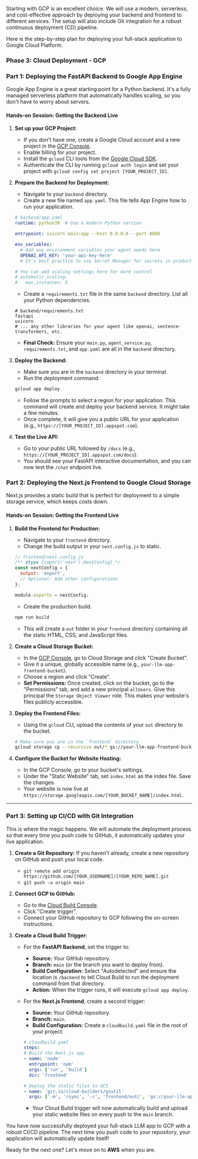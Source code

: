 Starting with GCP is an excellent choice. We will use a modern, serverless, and cost-effective approach by deploying your backend and frontend to different services. The setup will also include Git integration for a robust continuous deployment (CD) pipeline.

Here is the step-by-step plan for deploying your full-stack application to Google Cloud Platform.

### Phase 3: Cloud Deployment - GCP

### Part 1: Deploying the FastAPI Backend to Google App Engine

Google App Engine is a great starting point for a Python backend. It's a fully managed serverless platform that automatically handles scaling, so you don't have to worry about servers.

#### **Hands-on Session: Getting the Backend Live**

1.  **Set up your GCP Project:**

      * If you don't have one, create a Google Cloud account and a new project in the [GCP Console](https://console.cloud.google.com/).
      * Enable billing for your project.
      * Install the `gcloud` CLI tools from the [Google Cloud SDK](https://cloud.google.com/sdk/docs/install).
      * Authenticate the CLI by running `gcloud auth login` and set your project with `gcloud config set project [YOUR_PROJECT_ID]`.

2.  **Prepare the Backend for Deployment:**

      * Navigate to your `backend` directory.
      * Create a new file named `app.yaml`. This file tells App Engine how to run your application.

    <!-- end list -->

    ```yaml
    # backend/app.yaml
    runtime: python39  # Use a modern Python version

    entrypoint: uvicorn main:app --host 0.0.0.0 --port 8080

    env_variables:
      # Add any environment variables your agent needs here
      OPENAI_API_KEY: 'your-api-key-here'
      # It's best practice to use Secret Manager for secrets in production

    # You can add scaling settings here for more control
    # automatic_scaling:
    #   max_instances: 5
    ```

      * Create a `requirements.txt` file in the same `backend` directory. List all your Python dependencies.

    <!-- end list -->

    ```
    # backend/requirements.txt
    fastapi
    uvicorn
    # ... any other libraries for your agent like openai, sentence-transformers, etc.
    ```

      * **Final Check:** Ensure your `main.py`, `agent_service.py`, `requirements.txt`, and `app.yaml` are all in the `backend` directory.

3.  **Deploy the Backend:**

      * Make sure you are in the `backend` directory in your terminal.
      * Run the deployment command:

    <!-- end list -->

    ```bash
    gcloud app deploy
    ```

      * Follow the prompts to select a region for your application. This command will create and deploy your backend service. It might take a few minutes.
      * Once complete, it will give you a public URL for your application (e.g., `https://[YOUR_PROJECT_ID].appspot.com`).

4.  **Test the Live API:**

      * Go to your public URL followed by `/docs` (e.g., `https://[YOUR_PROJECT_ID].appspot.com/docs`).
      * You should see your FastAPI interactive documentation, and you can now test the `/chat` endpoint live.

### Part 2: Deploying the Next.js Frontend to Google Cloud Storage

Next.js provides a static build that is perfect for deployment to a simple storage service, which keeps costs down.

#### **Hands-on Session: Getting the Frontend Live**

1.  **Build the Frontend for Production:**

      * Navigate to your `frontend` directory.
      * Change the build output in your `next.config.js` to static.

    <!-- end list -->

    ```javascript
    // frontend/next.config.js
    /** @type {import('next').NextConfig} */
    const nextConfig = {
      output: 'export',
      // Optional: Add other configurations
    };

    module.exports = nextConfig;
    ```

      * Create the production build.

    <!-- end list -->

    ```bash
    npm run build
    ```

      * This will create a `out` folder in your `frontend` directory containing all the static HTML, CSS, and JavaScript files.

2.  **Create a Cloud Storage Bucket:**

      * In the [GCP Console](https://console.cloud.google.com/storage/browser), go to Cloud Storage and click "Create Bucket".
      * Give it a unique, globally accessible name (e.g., `your-llm-app-frontend-bucket`).
      * Choose a region and click "Create".
      * **Set Permissions:** Once created, click on the bucket, go to the "Permissions" tab, and add a new principal `allUsers`. Give this principal the `Storage Object Viewer` role. This makes your website's files publicly accessible.

3.  **Deploy the Frontend Files:**

      * Using the `gcloud` CLI, upload the contents of your `out` directory to the bucket.

    <!-- end list -->

    ```bash
    # Make sure you are in the `frontend` directory
    gcloud storage cp --recursive out/* gs://your-llm-app-frontend-bucket/
    ```

4.  **Configure the Bucket for Website Hosting:**

      * In the GCP Console, go to your bucket's settings.
      * Under the "Static Website" tab, set `index.html` as the index file. Save the changes.
      * Your website is now live at `https://storage.googleapis.com/[YOUR_BUCKET_NAME]/index.html`.

-----

### Part 3: Setting up CI/CD with Git Integration

This is where the magic happens. We will automate the deployment process so that every time you push code to GitHub, it automatically updates your live application.

1.  **Create a Git Repository:** If you haven't already, create a new repository on GitHub and push your local code.

      * `git remote add origin https://github.com/[YOUR_USERNAME]/[YOUR_REPO_NAME].git`
      * `git push -u origin main`

2.  **Connect GCP to GitHub:**

      * Go to the [Cloud Build Console](https://console.cloud.google.com/cloud-build/triggers).
      * Click "Create trigger".
      * Connect your GitHub repository to GCP following the on-screen instructions.

3.  **Create a Cloud Build Trigger:**

      * For the **FastAPI Backend**, set the trigger to:

          * **Source:** Your GitHub repository.
          * **Branch:** `main` (or the branch you want to deploy from).
          * **Build Configuration:** Select "Autodetected" and ensure the location is `/backend` to tell Cloud Build to run the deployment command from that directory.
          * **Action:** When the trigger runs, it will execute `gcloud app deploy`.

      * For the **Next.js Frontend**, create a second trigger:

          * **Source:** Your GitHub repository.
          * **Branch:** `main`.
          * **Build Configuration:** Create a `cloudbuild.yaml` file in the root of your project:

        <!-- end list -->

        ```yaml
        # cloudbuild.yaml
        steps:
        # Build the Next.js app
        - name: 'node'
          entrypoint: 'npm'
          args: ['run', 'build']
          dir: 'frontend'

        # Deploy the static files to GCS
        - name: 'gcr.io/cloud-builders/gsutil'
          args: ['-m', 'rsync', '-r', 'frontend/out/', 'gs://your-llm-app-frontend-bucket/']
        ```

          * Your Cloud Build trigger will now automatically build and upload your static website files on every push to the `main` branch.

You have now successfully deployed your full-stack LLM app to GCP with a robust CI/CD pipeline. The next time you push code to your repository, your application will automatically update itself\!

Ready for the next one? Let's move on to **AWS** when you are.